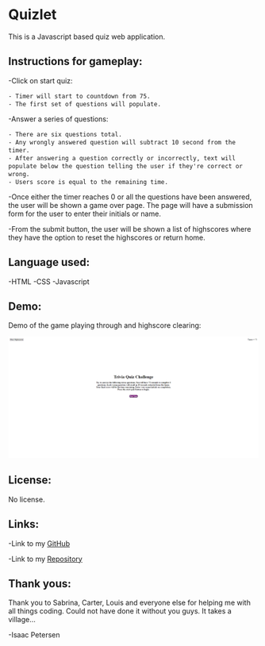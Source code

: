 # Quizlet
This is a Javascript based quiz web application.

## Instructions for gameplay:

-Click on start quiz:

    - Timer will start to countdown from 75.
    - The first set of questions will populate.

-Answer a series of questions:

    - There are six questions total.
    - Any wrongly answered question will subtract 10 second from the timer.
    - After answering a question correctly or incorrectly, text will populate below the question telling the user if they're correct or wrong.
    - Users score is equal to the remaining time.

-Once either the timer reaches 0 or all the questions have been answered, the user will be shown a game over page. The page will have a submission form for the user to enter their initials or name.

-From the submit button, the user will be shown a list of highscores where they have the option to reset the highscores or return home.

## Language used:
-HTML
-CSS
-Javascript
## Demo:

Demo of the game playing through and highscore clearing:

![Playing through the game and highscore clearing](./assets/photos/quizlet-demo.gif)
## License:

No license.
## Links:

-Link to my [GitHub](https://github.com/idpetersen)

-Link to my [Repository](https://github.com/idpetersen/coding-quiz)
## Thank yous:

Thank you to Sabrina, Carter, Louis and everyone else for helping me with all things coding. Could not have done it without you guys. It takes a village... 

-Isaac Petersen